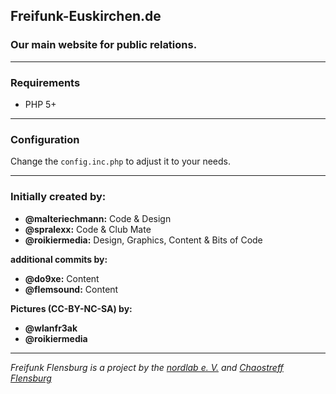 ## Freifunk-Euskirchen.de

### Our main website for public relations.

___

### Requirements

* PHP 5+

---

### Configuration

Change the `config.inc.php` to adjust it to your needs.

---

### Initially created by:

- **@malteriechmann:** Code & Design
- **@spralexx:** Code & Club Mate
- **@roikiermedia:** Design, Graphics, Content & Bits of Code

**additional commits by:**

- **@do9xe:** Content
- **@flemsound:** Content

**Pictures (CC-BY-NC-SA) by:**

- **@wlanfr3ak**
- **@roikiermedia**

---

*Freifunk Flensburg is a project by the [nordlab e. V.](http://www.nordlab-ev.de) and [Chaostreff Flensburg](https://chaostreff-flensburg.de)*
